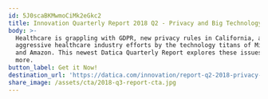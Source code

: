 ```yaml
---
id: 5J0scaBKMwmoCiMk2eGkc2
title: Innovation Quarterly Report 2018 Q2 - Privacy and Big Technology
body: >-
  Healthcare is grappling with GDPR, new privacy rules in California, and more
  aggressive healthcare industry efforts by the technology titans of Microsoft
  and Amazon. This newest Datica Quarterly Report explores these issues and
  more.
button_label: Get it Now!
destination_url: 'https://datica.com/innovation/report-q2-2018-privacy-big-technology'
share_image: /assets/cta/2018-q3-report-cta.jpg
---
```


  